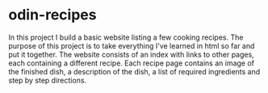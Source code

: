 # odin-recipes
In this project I build a basic website listing a few cooking recipes. The purpose of this project is to take everything I've learned in html so far and put it together. The website consists of an index with links to other pages, each containing a different recipe. Each recipe page contains an image of the finished dish, a description of the dish, a list of required ingredients and step by step directions.